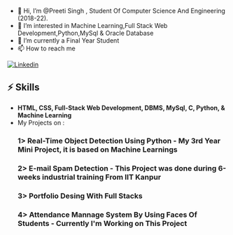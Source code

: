 - 👋 Hi, I’m @Preeti Singh , Student Of Computer Science And Engineering (2018-22).
- 👀 I’m interested in Machine Learning,Full Stack Web Development,Python,MySql & Oracle Database
- 🌱 I’m currently a Final Year Student 
- 📫 How to reach me 

[![Linkedin](https://img.shields.io/badge/MY%20PROFILE-Linkedin-blue?style=for-the-badge&logo=github)](https://www.linkedin.com/in/preeti-singh) 
 
## ⚡ Skills
- **HTML, CSS, Full-Stack Web Development, DBMS, MySql, C, Python, & Machine Learning**
- My Projects on :
  ### 1> **Real-Time Object Detection Using Python** - My 3rd Year Mini Project, it is based on Machine Learnings
  ### 2> **E-mail Spam Detection** - This Project was done during 6-weeks industrial training From IIT Kanpur
  ### 3> **Portfolio Desing With Full Stacks**
  ### 4> **Attendance Mannage System By Using Faces Of Students** - Currently I'm Working on This Project




<!---
Preeti929/Preeti929 is a ✨ special ✨ repository because its `README.md` (this file) appears on your GitHub profile.
You can click the Preview link to take a look at your changes.
--->
